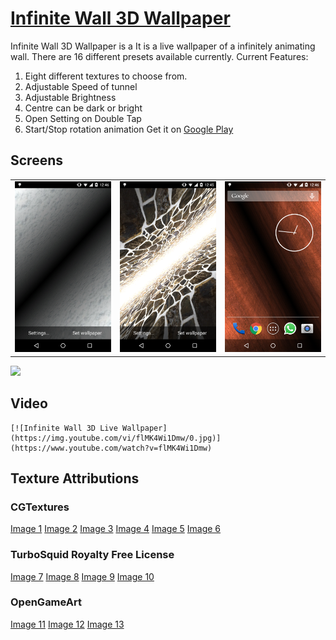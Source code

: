 # [Infinite Wall 3D Wallpaper](https://play.google.com/store/apps/details?id=com.rrapps.infiniteWall)

Infinite Wall 3D Wallpaper is a It is a live wallpaper of a infinitely animating wall.
There are 16 different presets available currently.
Current Features:
1. Eight different textures to choose from.
2. Adjustable Speed of tunnel
3. Adjustable Brightness
4. Centre can be dark or bright
5. Open Setting on Double Tap
6. Start/Stop rotation animation
Get it on [Google Play](https://play.google.com/store/apps/details?id=com.rrapps.infiniteWall)

## Screens
|  |  |  |
|---|---|---|
| ![](/assets/snow.png) | ![](/assets/stonewall.png) | ![](/assets/wood.png) | ![](/assets/pink grunge star.png) |
![](/play_assets/animation.gif)

## Video
    [![Infinite Wall 3D Live Wallpaper](https://img.youtube.com/vi/flMK4Wi1Dmw/0.jpg)](https://www.youtube.com/watch?v=flMK4Wi1Dmw)

## Texture Attributions
### CGTextures
[Image 1](http://www.cgtextures.com/texview.php?id=42682&PHPSESSID=3torgnlpa9c5o1a1faiv91m2u1)
[Image 2](http://www.cgtextures.com/texview.php?id=66122&PHPSESSID=3torgnlpa9c5o1a1faiv91m2u1)
[Image 3](http://www.cgtextures.com/texview.php?id=97444&PHPSESSID=3torgnlpa9c5o1a1faiv91m2u1)
[Image 4](http://www.cgtextures.com/texview.php?id=19680&PHPSESSID=3torgnlpa9c5o1a1faiv91m2u1)
[Image 5](http://www.cgtextures.com/texview.php?id=64171&PHPSESSID=3torgnlpa9c5o1a1faiv91m2u1)
[Image 6](http://www.cgtextures.com/texview.php?id=17407&PHPSESSID=3torgnlpa9c5o1a1faiv91m2u1)

### TurboSquid Royalty Free License
[Image 7](http://scaloperion.deviantart.com/art/Wrinkled-Brown-Silk-261523661)
[Image 8](http://websoulz.com/20-high-resolution-silk-and-sparkling-textures-freebie/)
[Image 9](http://designcoral.com/freebies/fabric-textures/)
[Image 10](http://www.starnetblog.com/tileable/seamless-cloudy-star-field-textures/)

### OpenGameArt
[Image 11](http://opengameart.org/sites/default/files/lavafull.jpg)
[Image 12](http://opengameart.org/node/7408)
[Image 13](http://opengameart.org/content/camouflage)
